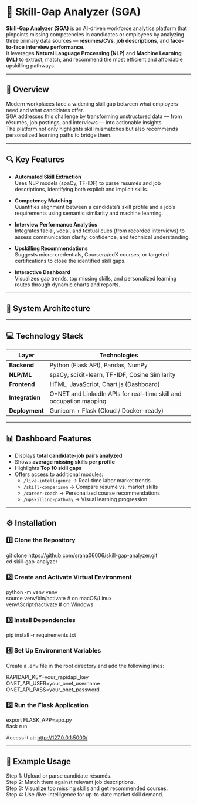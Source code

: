 # 🧠 Skill-Gap Analyzer (SGA)

**Skill-Gap Analyzer (SGA)** is an AI-driven workforce analytics platform that pinpoints missing competencies in candidates or employees by analyzing three primary data sources — **résumés/CVs**, **job descriptions**, and **face-to-face interview performance**.  
It leverages **Natural Language Processing (NLP)** and **Machine Learning (ML)** to extract, match, and recommend the most efficient and affordable upskilling pathways.

---

## 🌟 Overview

Modern workplaces face a widening skill gap between what employers need and what candidates offer.  
SGA addresses this challenge by transforming unstructured data — from résumés, job postings, and interviews — into actionable insights.  
The platform not only highlights skill mismatches but also recommends personalized learning paths to bridge them.

---

## 🔍 Key Features

- **Automated Skill Extraction**  
  Uses NLP models (spaCy, TF-IDF) to parse résumés and job descriptions, identifying both explicit and implicit skills.

- **Competency Matching**  
  Quantifies alignment between a candidate’s skill profile and a job’s requirements using semantic similarity and machine learning.

- **Interview Performance Analytics**  
  Integrates facial, vocal, and textual cues (from recorded interviews) to assess communication clarity, confidence, and technical understanding.

- **Upskilling Recommendations**  
  Suggests micro-credentials, Coursera/edX courses, or targeted certifications to close the identified skill gaps.

- **Interactive Dashboard**  
  Visualizes gap trends, top missing skills, and personalized learning routes through dynamic charts and reports.

---

## 🧩 System Architecture


---

## 💻 Technology Stack

| Layer | Technologies |
|-------|---------------|
| **Backend** | Python (Flask API), Pandas, NumPy |
| **NLP/ML** | spaCy, scikit-learn, TF-IDF, Cosine Similarity |
| **Frontend** | HTML, JavaScript, Chart.js (Dashboard) |
| **Integration** | O*NET and LinkedIn APIs for real-time skill and occupation mapping |
| **Deployment** | Gunicorn + Flask (Cloud / Docker-ready) |

---

## 📊 Dashboard Features

- Displays **total candidate-job pairs analyzed**
- Shows **average missing skills per profile**
- Highlights **Top 10 skill gaps**
- Offers access to additional modules:
  - `/live-intelligence` → Real-time labor market trends  
  - `/skill-comparison` → Compare résumé vs. market skills  
  - `/career-coach` → Personalized course recommendations  
  - `/upskilling-pathway` → Visual learning progression

---

## ⚙️ Installation

### 1️⃣ Clone the Repository
git clone https://github.com/srana06006/skill-gap-analyzer.git  
cd skill-gap-analyzer  

### 2️⃣ Create and Activate Virtual Environment
python -m venv venv  
source venv/bin/activate     # on macOS/Linux  
venv\Scripts\activate        # on Windows  

### 3️⃣ Install Dependencies
pip install -r requirements.txt  

### 4️⃣ Set Up Environment Variables
Create a .env file in the root directory and add the following lines:  

RAPIDAPI_KEY=your_rapidapi_key  
ONET_API_USER=your_onet_username  
ONET_API_PASS=your_onet_password  

### 5️⃣ Run the Flask Application
export FLASK_APP=app.py  
flask run  

Access it at: http://127.0.0.1:5000/  

---

## 🧠 Example Usage

Step 1: Upload or parse candidate résumés.  
Step 2: Match them against relevant job descriptions.  
Step 3: Visualize top missing skills and get recommended courses.  
Step 4: Use /live-intelligence for up-to-date market skill demand.

